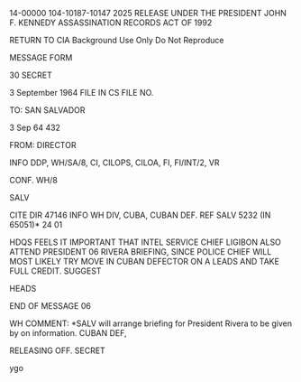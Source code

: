 14-00000
104-10187-10147
2025 RELEASE UNDER THE PRESIDENT JOHN F. KENNEDY ASSASSINATION RECORDS ACT OF 1992

RETURN TO CIA
Background Use Only
Do Not Reproduce

MESSAGE FORM

30 SECRET

3 September 1964 FILE IN CS FILE NO.

TO: SAN SALVADOR

3 Sep 64 432

FROM: DIRECTOR

INFO DDP, WH/SA/8, CI, CILOPS, CILOA,
FI, FI/INT/2, VR

CONF. WH/8

SALV

CITE DIR 47146
INFO WH DIV, CUBA, CUBAN DEF.
REF SALV 5232 (IN 65051)* 24 01

HDQS FEELS IT IMPORTANT THAT INTEL SERVICE CHIEF LIGIBON ALSO ATTEND PRESIDENT 06
RIVERA BRIEFING, SINCE POLICE CHIEF WILL MOST LIKELY TRY MOVE IN
CUBAN DEFECTOR
ON A LEADS AND TAKE FULL CREDIT. SUGGEST

HEADS

END OF MESSAGE 06

WH COMMENT: *SALV will arrange briefing for President Rivera to
be given by on information.
CUBAN DEF,


RELEASING OFF.  SECRET

ygo
